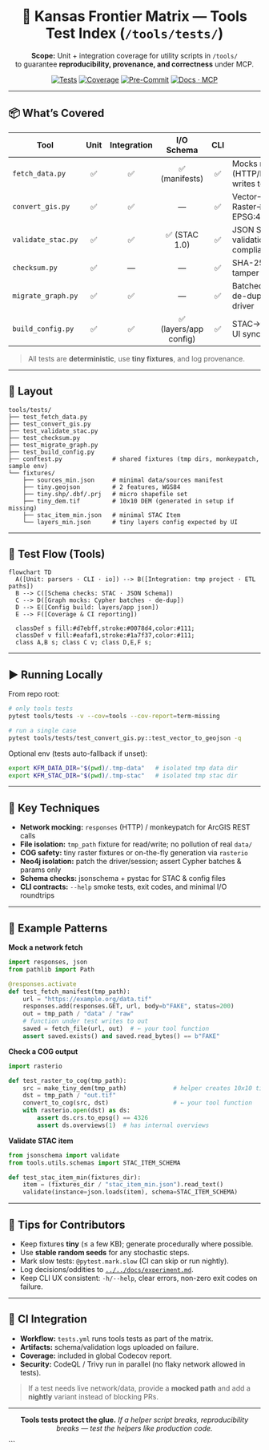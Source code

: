 <div align="center">

# 🧪 Kansas Frontier Matrix — Tools Test Index (`/tools/tests/`)

**Scope:** Unit + integration coverage for utility scripts in `/tools/`  
to guarantee **reproducibility, provenance, and correctness** under MCP.

[![Tests](https://github.com/bartytime4life/Kansas-Frontier-Matrix/actions/workflows/tests.yml/badge.svg)](../../.github/workflows/tests.yml)
[![Coverage](https://img.shields.io/codecov/c/github/bartytime4life/Kansas-Frontier-Matrix)](https://codecov.io/gh/bartytime4life/Kansas-Frontier-Matrix)
[![Pre-Commit](https://img.shields.io/badge/pre--commit-enabled-brightgreen.svg)](https://pre-commit.com/)
[![Docs · MCP](https://img.shields.io/badge/Docs-MCP-blue)](../../docs/)

</div>

---

## 📦 What’s Covered

| Tool | Unit | Integration | I/O Schema | CLI | Notes |
|---|:--:|:--:|:--:|:--:|---|
| `fetch_data.py` | ✅ | ✅ | ✅ (manifests) | ✅ | Mocks network (HTTP/REST/ArcGIS), writes to `data/raw/` (tmp) |
| `convert_gis.py` | ✅ | ✅ | — | ✅ | Vector→GeoJSON, Raster→COG; reprojection EPSG:4326 |
| `validate_stac.py` | ✅ | ✅ | ✅ (STAC 1.0) | ✅ | JSON Schema + STAC validation; fails on non-compliance |
| `checksum.py` | ✅ | — | — | ✅ | SHA-256 create/verify; tamper detection |
| `migrate_graph.py` | ✅ | ✅ | — | ✅ | Batched Cypher tx; alias de-dup; mocks Neo4j driver |
| `build_config.py` | ✅ | ✅ | ✅ (layers/app config) | ✅ | STAC→`web/config/*.json`; UI sync sanity checks |

> All tests are **deterministic**, use **tiny fixtures**, and log provenance.

---

## 📂 Layout

```text
tools/tests/
├── test_fetch_data.py
├── test_convert_gis.py
├── test_validate_stac.py
├── test_checksum.py
├── test_migrate_graph.py
├── test_build_config.py
├── conftest.py              # shared fixtures (tmp dirs, monkeypatch, sample env)
└── fixtures/
    ├── sources_min.json     # minimal data/sources manifest
    ├── tiny.geojson         # 2 features, WGS84
    ├── tiny.shp/.dbf/.prj   # micro shapefile set
    ├── tiny_dem.tif         # 10x10 DEM (generated in setup if missing)
    ├── stac_item_min.json   # minimal STAC Item
    └── layers_min.json      # tiny layers config expected by UI
````

---

## 🔁 Test Flow (Tools)

```mermaid
flowchart TD
  A([Unit: parsers · CLI · io]) --> B([Integration: tmp project · ETL paths])
  B --> C([Schema checks: STAC · JSON Schema])
  C --> D([Graph mocks: Cypher batches · de-dup])
  D --> E([Config build: layers/app json])
  E --> F([Coverage & CI reporting])

  classDef s fill:#d7ebff,stroke:#0078d4,color:#111;
  classDef v fill:#eafaf1,stroke:#1a7f37,color:#111;
  class A,B s; class C v; class D,E,F s;
```

---

## ▶️ Running Locally

From repo root:

```bash
# only tools tests
pytest tools/tests -v --cov=tools --cov-report=term-missing

# run a single case
pytest tools/tests/test_convert_gis.py::test_vector_to_geojson -q
```

Optional env (tests auto-fallback if unset):

```bash
export KFM_DATA_DIR="$(pwd)/.tmp-data"   # isolated tmp data dir
export KFM_STAC_DIR="$(pwd)/.tmp-stac"   # isolated tmp stac dir
```

---

## 🧩 Key Techniques

* **Network mocking:** `responses` (HTTP) / monkeypatch for ArcGIS REST calls
* **File isolation:** `tmp_path` fixture for read/write; no pollution of real `data/`
* **COG safety:** tiny raster fixtures or on-the-fly generation via `rasterio`
* **Neo4j isolation:** patch the driver/session; assert Cypher batches & params only
* **Schema checks:** jsonschema + pystac for STAC & config files
* **CLI contracts:** `--help` smoke tests, exit codes, and minimal I/O roundtrips

---

## 🧪 Example Patterns

**Mock a network fetch**

```python
import responses, json
from pathlib import Path

@responses.activate
def test_fetch_manifest(tmp_path):
    url = "https://example.org/data.tif"
    responses.add(responses.GET, url, body=b"FAKE", status=200)
    out = tmp_path / "data" / "raw"
    # function under test writes to out
    saved = fetch_file(url, out)  # ← your tool function
    assert saved.exists() and saved.read_bytes() == b"FAKE"
```

**Check a COG output**

```python
import rasterio

def test_raster_to_cog(tmp_path):
    src = make_tiny_dem(tmp_path)             # helper creates 10x10 tif
    dst = tmp_path / "out.tif"
    convert_to_cog(src, dst)                  # ← your tool function
    with rasterio.open(dst) as ds:
        assert ds.crs.to_epsg() == 4326
        assert ds.overviews(1)  # has internal overviews
```

**Validate STAC item**

```python
from jsonschema import validate
from tools.utils.schemas import STAC_ITEM_SCHEMA

def test_stac_item_min(fixtures_dir):
    item = (fixtures_dir / "stac_item_min.json").read_text()
    validate(instance=json.loads(item), schema=STAC_ITEM_SCHEMA)
```

---

## 🧭 Tips for Contributors

* Keep fixtures **tiny** (≤ a few KB); generate procedurally where possible.
* Use **stable random seeds** for any stochastic steps.
* Mark slow tests: `@pytest.mark.slow` (CI can skip or run nightly).
* Log decisions/oddities to [`../../docs/experiment.md`](../../docs/experiment.md).
* Keep CLI UX consistent: `-h/--help`, clear errors, non-zero exit codes on failure.

---

## 🔄 CI Integration

* **Workflow:** `tests.yml` runs tools tests as part of the matrix.
* **Artifacts:** schema/validation logs uploaded on failure.
* **Coverage:** included in global Codecov report.
* **Security:** CodeQL / Trivy run in parallel (no flaky network allowed in tests).

> If a test needs live network/data, provide a **mocked path** and add a **nightly** variant instead of blocking PRs.

---

<div align="center">

**Tools tests protect the glue.**
*If a helper script breaks, reproducibility breaks — test the helpers like production code.*

</div>
```
